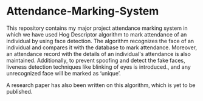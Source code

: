 # Attendance-Marking-System
This repository contains my major project attendance marking system in which we have used Hog Descriptor algorithm to mark attendance of an individual by using face detection. The algorithm recognizes the face of an individual and compares it with the database to mark attendance. Moreover, an attendance record with the details of an individual's attendance is also maintained. Additionally, to prevent spoofing and detect the fake faces, liveness detection techniques like blinking of eyes is introduced., and any unrecognized face will be marked as ‘unique’.


A research paper has also been written on this algorithm, which is yet to be published.
